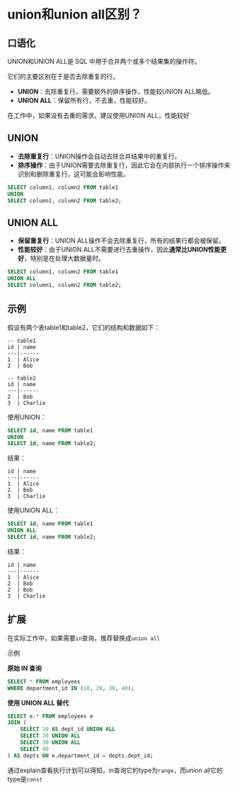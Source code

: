 # union和union all区别？

## 口语化

UNION和UNION ALL是 SQL 中用于合并两个或多个结果集的操作符。

它们的主要区别在于是否去除重复的行。

-   **UNION**：去除重复行，需要额外的排序操作，性能较UNION ALL略低。
-   **UNION ALL**：保留所有行，不去重，性能较好。

在工作中，如果没有去重的需求，建议使用UNION ALL，性能较好

## **UNION**

-   **去除重复行**：UNION操作会自动去除合并结果中的重复行。
-   **排序操作**：由于UNION需要去除重复行，因此它会在内部执行一个排序操作来识别和删除重复行，这可能会影响性能。

```sql
SELECT column1, column2 FROM table1
UNION
SELECT column1, column2 FROM table2;
```

## **UNION ALL**

-   **保留重复行**：UNION ALL操作不会去除重复行，所有的结果行都会被保留。
-   **性能较好**：由于UNION ALL不需要进行去重操作，因此**通常比UNION性能更好**，特别是在处理大数据量时。

```sql
SELECT column1, column2 FROM table1
UNION ALL
SELECT column1, column2 FROM table2;
```

## 示例

假设有两个表table1和table2，它们的结构和数据如下：

```
-- table1
id | name
---|------
1  | Alice
2  | Bob

-- table2
id | name
---|------
2  | Bob
3  | Charlie
```

使用UNION：

```sql
SELECT id, name FROM table1
UNION
SELECT id, name FROM table2;
```

结果：

```
id | name
---|------
1  | Alice
2  | Bob
3  | Charlie
```

使用UNION ALL：

```sql
SELECT id, name FROM table1
UNION ALL
SELECT id, name FROM table2;
```

结果：

```
id | name
---|------
1  | Alice
2  | Bob
2  | Bob
3  | Charlie
```

## 扩展

在实际工作中，如果需要`in`查询，推荐替换成`union all`

示例

**原始 IN 查询**

```sql
SELECT * FROM employees 
WHERE department_id IN (10, 20, 30, 40);
```

**使用 UNION ALL 替代**

```sql
SELECT e.* FROM employees e
JOIN (
    SELECT 10 AS dept_id UNION ALL
    SELECT 20 UNION ALL
    SELECT 30 UNION ALL
    SELECT 40
) AS depts ON e.department_id = depts.dept_id;
```

通过explain查看执行计划可以得知，in查询它的type为`range`，而union all它的type是`const`
